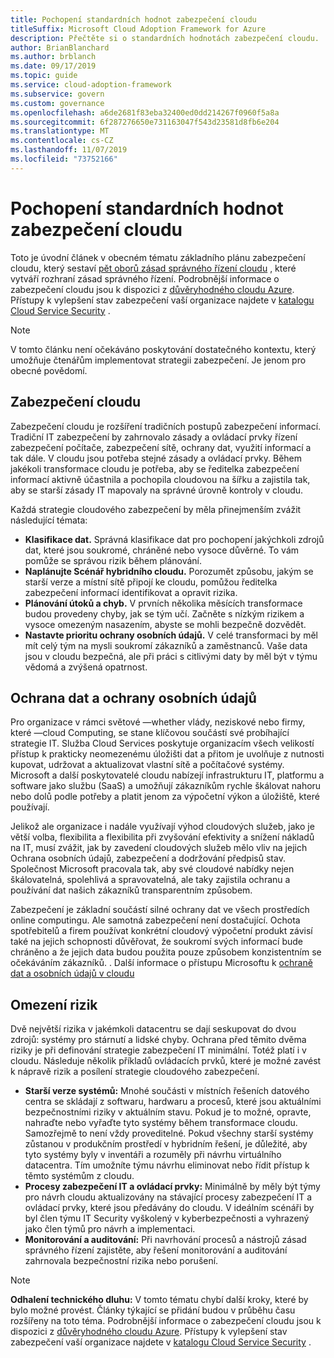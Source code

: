 ```yaml
---
title: Pochopení standardních hodnot zabezpečení cloudu
titleSuffix: Microsoft Cloud Adoption Framework for Azure
description: Přečtěte si o standardních hodnotách zabezpečení cloudu.
author: BrianBlanchard
ms.author: brblanch
ms.date: 09/17/2019
ms.topic: guide
ms.service: cloud-adoption-framework
ms.subservice: govern
ms.custom: governance
ms.openlocfilehash: a6de2681f83eba32400ed0dd214267f0960f5a8a
ms.sourcegitcommit: 6f287276650e731163047f543d23581d8fb6e204
ms.translationtype: MT
ms.contentlocale: cs-CZ
ms.lasthandoff: 11/07/2019
ms.locfileid: "73752166"
---
```

# <a name="understand-the-cloud-security-baseline"></a>Pochopení standardních hodnot zabezpečení cloudu

Toto je úvodní článek v obecném tématu základního plánu zabezpečení cloudu, který sestaví [pět oborů zásad správného řízení cloudu](../governance-disciplines.md) , které vytváří rozhraní zásad správného řízení. Podrobnější informace o zabezpečení cloudu jsou k dispozici z [důvěryhodného cloudu Azure](https://azure.microsoft.com/overview/trusted-cloud). Přístupy k vylepšení stav zabezpečení vaší organizace najdete v [katalogu Cloud Service Security](https://www.microsoft.com/security/information-protection) .

> [!NOTE]
> V tomto článku není očekáváno poskytování dostatečného kontextu, který umožňuje čtenářům implementovat strategii zabezpečení. Je jenom pro obecné povědomí.

## <a name="cloud-security"></a>Zabezpečení cloudu

Zabezpečení cloudu je rozšíření tradičních postupů zabezpečení informací. Tradiční IT zabezpečení by zahrnovalo zásady a ovládací prvky řízení zabezpečení počítače, zabezpečení sítě, ochrany dat, využití informací a tak dále. V cloudu jsou potřeba stejné zásady a ovládací prvky. Během jakékoli transformace cloudu je potřeba, aby se ředitelka zabezpečení informací aktivně účastnila a pochopila cloudovou na šířku a zajistila tak, aby se starší zásady IT mapovaly na správné úrovně kontroly v cloudu.

Každá strategie cloudového zabezpečení by měla přinejmenším zvážit následující témata:

- **Klasifikace dat.** Správná klasifikace dat pro pochopení jakýchkoli zdrojů dat, které jsou soukromé, chráněné nebo vysoce důvěrné. To vám pomůže se správou rizik během plánování.
- **Naplánujte Scénář hybridního cloudu.** Porozumět způsobu, jakým se starší verze a místní sítě připojí ke cloudu, pomůžou ředitelka zabezpečení informací identifikovat a opravit rizika.
- **Plánování útoků a chyb.** V prvních několika měsících transformace budou provedeny chyby, jak se tým učí. Začněte s nízkým rizikem a vysoce omezeným nasazením, abyste se mohli bezpečně dozvědět.
- **Nastavte prioritu ochrany osobních údajů.** V celé transformaci by měl mít celý tým na mysli soukromí zákazníků a zaměstnanců. Vaše data jsou v cloudu bezpečná, ale při práci s citlivými daty by měl být v týmu vědomá a zvýšená opatrnost.

## <a name="protecting-data-and-privacy"></a>Ochrana dat a ochrany osobních údajů

Pro organizace v rámci světové &mdash;whether vlády, neziskové nebo firmy, které &mdash;cloud Computing, se stane klíčovou součástí své probíhající strategie IT. Služba Cloud Services poskytuje organizacím všech velikostí přístup k prakticky neomezenému úložišti dat a přitom je uvolňuje z nutnosti kupovat, udržovat a aktualizovat vlastní sítě a počítačové systémy. Microsoft a další poskytovatelé cloudu nabízejí infrastrukturu IT, platformu a software jako službu (SaaS) a umožňují zákazníkům rychle škálovat nahoru nebo dolů podle potřeby a platit jenom za výpočetní výkon a úložiště, které používají.

Jelikož ale organizace i nadále využívají výhod cloudových služeb, jako je větší volba, flexibilita a flexibilita při zvyšování efektivity a snížení nákladů na IT, musí zvážit, jak by zavedení cloudových služeb mělo vliv na jejich Ochrana osobních údajů, zabezpečení a dodržování předpisů stav. Společnost Microsoft pracovala tak, aby své cloudové nabídky nejen škálovatelná, spolehlivá a spravovatelná, ale taky zajistila ochranu a používání dat našich zákazníků transparentním způsobem.

Zabezpečení je základní součástí silné ochrany dat ve všech prostředích online computingu. Ale samotná zabezpečení není dostačující. Ochota spotřebitelů a firem používat konkrétní cloudový výpočetní produkt závisí také na jejich schopnosti důvěřovat, že soukromí svých informací bude chráněno a že jejich data budou použita pouze způsobem konzistentním se očekáváním zákazníků. . Další informace o přístupu Microsoftu k [ochraně dat a osobních údajů v cloudu](https://go.microsoft.com/fwlink/?LinkId=808242&clcid=0x409)

## <a name="risk-mitigation"></a>Omezení rizik

Dvě největší rizika v jakémkoli datacentru se dají seskupovat do dvou zdrojů: systémy pro stárnutí a lidské chyby. Ochrana před těmito dvěma riziky je při definování strategie zabezpečení IT minimální. Totéž platí i v cloudu. Následuje několik příkladů ovládacích prvků, které je možné zavést k nápravě rizik a posílení strategie cloudového zabezpečení.

- **Starší verze systémů:** Mnohé součásti v místních řešeních datového centra se skládají z softwaru, hardwaru a procesů, které jsou aktuálními bezpečnostními riziky v aktuálním stavu. Pokud je to možné, opravte, nahraďte nebo vyřaďte tyto systémy během transformace cloudu. Samozřejmě to není vždy proveditelné. Pokud všechny starší systémy zůstanou v produkčním prostředí v hybridním řešení, je důležité, aby tyto systémy byly v inventáři a rozuměly při návrhu virtuálního datacentra. Tím umožníte týmu návrhu eliminovat nebo řídit přístup k těmto systémům z cloudu.
- **Procesy zabezpečení IT a ovládací prvky:** Minimálně by měly být týmy pro návrh cloudu aktualizovány na stávající procesy zabezpečení IT a ovládací prvky, které jsou předávány do cloudu. V ideálním scénáři by byl člen týmu IT Security vyškolený v kyberbezpečnosti a vyhrazený jako člen týmů pro návrh a implementaci.
- **Monitorování a auditování:** Při navrhování procesů a nástrojů zásad správného řízení zajistěte, aby řešení monitorování a auditování zahrnovala bezpečnostní rizika nebo porušení.

> [!NOTE]
> **Odhalení technického dluhu:** V tomto tématu chybí další kroky, které by bylo možné provést. Články týkající se přidání budou v průběhu času rozšířeny na toto téma. Podrobnější informace o zabezpečení cloudu jsou k dispozici z [důvěryhodného cloudu Azure](https://azure.microsoft.com/overview/trusted-cloud). Přístupy k vylepšení stav zabezpečení vaší organizace najdete v [katalogu Cloud Service Security](https://www.microsoft.com/security/information-protection) .
